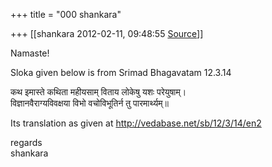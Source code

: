 +++
title = "000 shankara"

+++
[[shankara	2012-02-11, 09:48:55 [Source](https://groups.google.com/g/samskrita/c/6CsQZWP1Yhs)]]



Namaste!

  

Sloka given below is from Srimad Bhagavatam 12.3.14

  

कथ इमास्ते कथिता महीयसाम् विताय लोकेषु यशः परेयुषाम्।  
विज्ञानवैराग्यविवक्षया विभो वचोविभूतिर्न तु पारमार्थ्यम्॥

  

Its translation as given at <http://vedabase.net/sb/12/3/14/en2>



regards  
shankara

